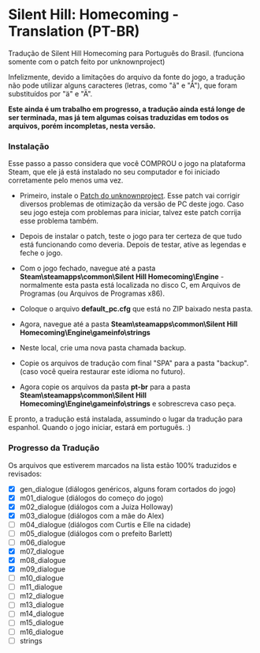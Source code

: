 # Silent Hill: Homecoming - Translation (PT-BR)

Tradução de Silent Hill Homecoming para Português do Brasil. (funciona somente com o patch feito por unknownproject)

Infelizmente, devido a limitações do arquivo da fonte do jogo, a tradução não pode utilizar alguns caracteres (letras, como "ã" e "Ã"), que foram substituídos por "ä" e "Ä".

**Este ainda é um trabalho em progresso, a tradução ainda está longe de ser terminada, mas já tem algumas coisas traduzidas em todos os arquivos, porém incompletas, nesta versão.**




### Instalação

Esse passo a passo considera que você COMPROU o jogo na plataforma Steam, que ele já está instalado no seu computador e foi iniciado corretamente pelo menos uma vez.


- Primeiro, instale o [Patch do unknownproject](https://unknownproject.github.io/silent_hill). Esse patch vai corrigir diversos problemas de otimização da versão de PC deste jogo. Caso seu jogo esteja com problemas para iniciar, talvez este patch corrija esse problema também.

- Depois de instalar o patch, teste o jogo para ter certeza de que tudo está funcionando como deveria. Depois de testar, ative as legendas e feche o jogo.

- Com o jogo fechado, navegue até a pasta **Steam\steamapps\common\Silent Hill Homecoming\Engine** - normalmente esta pasta está localizada no disco C, em Arquivos de Programas (ou Arquivos de Programas x86).

- Coloque o arquivo **default_pc.cfg** que está no ZIP baixado nesta pasta. 

- Agora, navegue até a pasta **Steam\steamapps\common\Silent Hill Homecoming\Engine\gameinfo\strings**

- Neste local, crie uma nova pasta chamada backup.

- Copie os arquivos de tradução com final "SPA" para a pasta "backup". (caso você queira restaurar este idioma no futuro).

- Agora copie os arquivos da pasta **pt-br** para a pasta **Steam\steamapps\common\Silent Hill Homecoming\Engine\gameinfo\strings** e sobrescreva caso peça.


E pronto, a tradução está instalada, assumindo o lugar da tradução para espanhol. Quando o jogo iniciar, estará em português. :)




### Progresso da Tradução

Os arquivos que estiverem marcados na lista estão 100% traduzidos e revisados:

- [x] gen_dialogue (diálogos genéricos, alguns foram cortados do jogo)
- [x] m01_dialogue (diálogos do começo do jogo)
- [x] m02_dialogue (diálogos com a Juiza Holloway)
- [x] m03_dialogue (diálogos com a mãe do Alex)
- [ ] m04_dialogue (diálogos com Curtis e Elle na cidade)
- [ ] m05_dialogue (diálogos com o prefeito Barlett)
- [ ] m06_dialogue
- [x] m07_dialogue
- [x] m08_dialogue
- [x] m09_dialogue
- [ ] m10_dialogue
- [ ] m11_dialogue
- [ ] m12_dialogue
- [ ] m13_dialogue
- [ ] m14_dialogue
- [ ] m15_dialogue
- [ ] m16_dialogue
- [ ] strings

